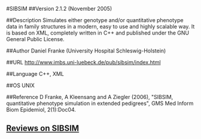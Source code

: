 #SIBSIM
##Version
2.1.2 (November 2005)

##Description
Simulates either genotype and/or quantitative phenotype data in family structures in a modern, easy to use and highly scalable way. It is based on XML, completely written in C++ and published under the GNU General Public License.

##Author
Daniel Franke (University Hospital Schleswig-Holstein)

##URL
http://www.imbs.uni-luebeck.de/pub/sibsim/index.html

##Language
C++, XML

##OS
UNIX

##Reference
D Franke, A Kleensang and A Ziegler (2006), "SIBSIM, quantitative phenotype simulation in extended pedigrees", GMS Med Inform Biom Epidemiol, 2(1):Doc04.


## [Reviews on SIBSIM](https://github.com/gaow/genetic-analysis-software/issues/508)